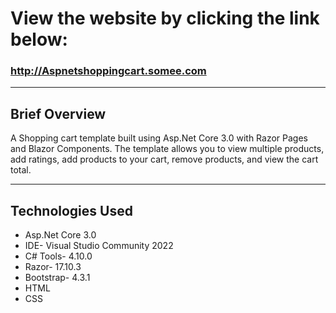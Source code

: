<h1>View the website by clicking the link below:</h1>
<h3><a href="http://Aspnetshoppingcart.somee.com">http://Aspnetshoppingcart.somee.com</a></h3>
<hr>
<h2>Brief Overview</h2>
A Shopping cart template built using Asp.Net Core 3.0 with Razor Pages and Blazor Components. The template allows you to view multiple products, add ratings, add products to your cart, remove products, and view the cart total. 
<hr>
<h2>Technologies Used</h2>
<ul>
  <li>Asp.Net Core 3.0</li>
  <li>IDE- Visual Studio Community 2022</li>
  <li>C# Tools- 4.10.0</li>
  <li>Razor- 17.10.3</li>
  <li>Bootstrap- 4.3.1</li>
  <li>HTML</li>
  <li>CSS</li>
</ul>
